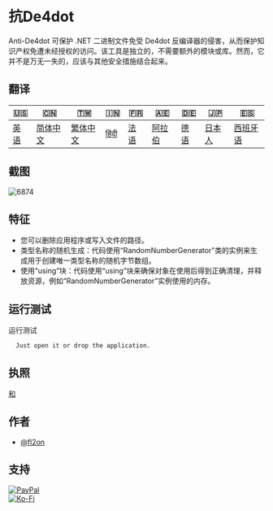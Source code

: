 # 抗De4dot

Anti-De4dot 可保护 .NET 二进制文件免受 De4dot 反编译器的侵害，从而保护知识产权免遭未经授权的访问。该工具是独立的，不需要额外的模块或库。然而，它并不是万无一失的，应该与其他安全措施结合起来。

## 翻译

| 🇺🇸            | 🇨🇳                    | 🇹🇼                    | 🇮🇳                  | 🇫🇷               | 🇦🇪                | 🇩🇪               | 🇯🇵                | 🇪🇸                 |
| --------------- | ----------------------- | ----------------------- | --------------------- | ------------------ | ------------------- | ------------------ | ------------------- | -------------------- |
| [英语](README.md) | [简体中文](README.zh-CN.md) | [繁体中文](README.zh-TW.md) | [हिंदी](README.hi.md) | [法语](README.fr.md) | [阿拉伯](README.ar.md) | [德语](README.de.md) | [日本人](README.ja.md) | [西班牙语](README.es.md) |

## 截图

![6874](https://github.com/fl2on/Anti-De4dot/assets/69091361/0a750eb0-44e3-4d15-a799-16382325b8e8)

## 特征

-   您可以删除应用程序或写入文件的路径。
-   类型名称的随机生成：代码使用“RandomNumberGenerator”类的实例来生成用于创建唯一类型名称的随机字节数组。
-   使用“using”块：代码使用“using”块来确保对象在使用后得到正确清理，并释放资源，例如“RandomNumberGenerator”实例使用的内存。

## 运行测试

运行测试

```text
  Just open it or drop the application.
```

## 执照

[和](https://choosealicense.com/licenses/mit/)

## 作者

-   [@fl2on](https://www.github.com/fl2on)

## 支持

[![PayPal](https://img.shields.io/badge/PayPal-00457C?style=for-the-badge&logo=paypal&logoColor=white)](https://paypal.me/nova355killer)  
[![Ko-Fi](https://img.shields.io/badge/kofi-00457C?style=for-the-badge&logo=ko-fi&logoColor=white)](https://ko-fi.com/nova355)
